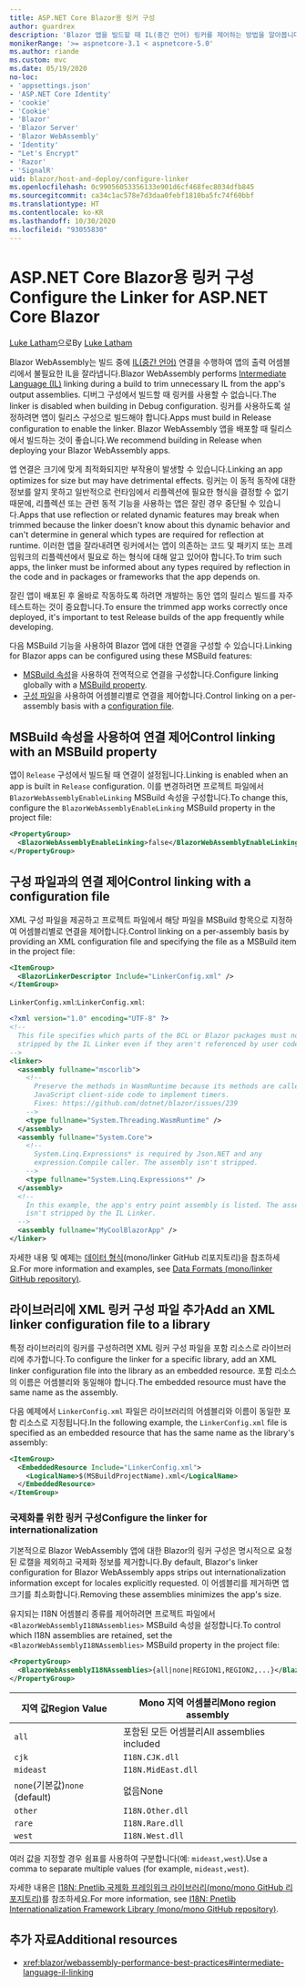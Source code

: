 ```yaml
---
title: ASP.NET Core Blazor용 링커 구성
author: guardrex
description: 'Blazor 앱을 빌드할 때 IL(중간 언어) 링커를 제어하는 방법을 알아봅니다.'
monikerRange: '>= aspnetcore-3.1 < aspnetcore-5.0'
ms.author: riande
ms.custom: mvc
ms.date: 05/19/2020
no-loc:
- 'appsettings.json'
- 'ASP.NET Core Identity'
- 'cookie'
- 'Cookie'
- 'Blazor'
- 'Blazor Server'
- 'Blazor WebAssembly'
- 'Identity'
- "Let's Encrypt"
- 'Razor'
- 'SignalR'
uid: blazor/host-and-deploy/configure-linker
ms.openlocfilehash: 0c99056053356133e901d6cf468fec8034dfb845
ms.sourcegitcommit: ca34c1ac578e7d3daa0febf1810ba5fc74f60bbf
ms.translationtype: HT
ms.contentlocale: ko-KR
ms.lasthandoff: 10/30/2020
ms.locfileid: "93055830"
---
```

# <a name="configure-the-linker-for-aspnet-core-no-locblazor"></a><span data-ttu-id="d1fa8-103">ASP.NET Core Blazor용 링커 구성</span><span class="sxs-lookup"><span data-stu-id="d1fa8-103">Configure the Linker for ASP.NET Core Blazor</span></span>

<span data-ttu-id="d1fa8-104">[Luke Latham](https://github.com/guardrex)으로</span><span class="sxs-lookup"><span data-stu-id="d1fa8-104">By [Luke Latham](https://github.com/guardrex)</span></span>

<span data-ttu-id="d1fa8-105">Blazor WebAssembly는 빌드 중에 [IL(중간 언어)](/dotnet/standard/managed-code#intermediate-language--execution) 연결을 수행하여 앱의 출력 어셈블리에서 불필요한 IL을 잘라냅니다.</span><span class="sxs-lookup"><span data-stu-id="d1fa8-105">Blazor WebAssembly performs [Intermediate Language (IL)](/dotnet/standard/managed-code#intermediate-language--execution) linking during a build to trim unnecessary IL from the app's output assemblies.</span></span> <span data-ttu-id="d1fa8-106">디버그 구성에서 빌드할 때 링커를 사용할 수 없습니다.</span><span class="sxs-lookup"><span data-stu-id="d1fa8-106">The linker is disabled when building in Debug configuration.</span></span> <span data-ttu-id="d1fa8-107">링커를 사용하도록 설정하려면 앱이 릴리스 구성으로 빌드해야 합니다.</span><span class="sxs-lookup"><span data-stu-id="d1fa8-107">Apps must build in Release configuration to enable the linker.</span></span> <span data-ttu-id="d1fa8-108">Blazor WebAssembly 앱을 배포할 때 릴리스에서 빌드하는 것이 좋습니다.</span><span class="sxs-lookup"><span data-stu-id="d1fa8-108">We recommend building in Release when deploying your Blazor WebAssembly apps.</span></span> 

<span data-ttu-id="d1fa8-109">앱 연결은 크기에 맞게 최적화되지만 부작용이 발생할 수 있습니다.</span><span class="sxs-lookup"><span data-stu-id="d1fa8-109">Linking an app optimizes for size but may have detrimental effects.</span></span> <span data-ttu-id="d1fa8-110">링커는 이 동적 동작에 대한 정보를 알지 못하고 일반적으로 런타임에서 리플렉션에 필요한 형식을 결정할 수 없기 때문에, 리플렉션 또는 관련 동적 기능을 사용하는 앱은 잘린 경우 중단될 수 있습니다.</span><span class="sxs-lookup"><span data-stu-id="d1fa8-110">Apps that use reflection or related dynamic features may break when trimmed because the linker doesn't know about this dynamic behavior and can't determine in general which types are required for reflection at runtime.</span></span> <span data-ttu-id="d1fa8-111">이러한 앱을 잘라내려면 링커에서는 앱이 의존하는 코드 및 패키지 또는 프레임워크의 리플렉션에서 필요로 하는 형식에 대해 알고 있어야 합니다.</span><span class="sxs-lookup"><span data-stu-id="d1fa8-111">To trim such apps, the linker must be informed about any types required by reflection in the code and in packages or frameworks that the app depends on.</span></span>

<span data-ttu-id="d1fa8-112">잘린 앱이 배포된 후 올바로 작동하도록 하려면 개발하는 동안 앱의 릴리스 빌드를 자주 테스트하는 것이 중요합니다.</span><span class="sxs-lookup"><span data-stu-id="d1fa8-112">To ensure the trimmed app works correctly once deployed, it's important to test Release builds of the app frequently while developing.</span></span>

<span data-ttu-id="d1fa8-113">다음 MSBuild 기능을 사용하여 Blazor 앱에 대한 연결을 구성할 수 있습니다.</span><span class="sxs-lookup"><span data-stu-id="d1fa8-113">Linking for Blazor apps can be configured using these MSBuild features:</span></span>

* <span data-ttu-id="d1fa8-114">[MSBuild 속성](#control-linking-with-an-msbuild-property)을 사용하여 전역적으로 연결을 구성합니다.</span><span class="sxs-lookup"><span data-stu-id="d1fa8-114">Configure linking globally with a [MSBuild property](#control-linking-with-an-msbuild-property).</span></span>
* <span data-ttu-id="d1fa8-115">[구성 파일](#control-linking-with-a-configuration-file)을 사용하여 어셈블리별로 연결을 제어합니다.</span><span class="sxs-lookup"><span data-stu-id="d1fa8-115">Control linking on a per-assembly basis with a [configuration file](#control-linking-with-a-configuration-file).</span></span>

## <a name="control-linking-with-an-msbuild-property"></a><span data-ttu-id="d1fa8-116">MSBuild 속성을 사용하여 연결 제어</span><span class="sxs-lookup"><span data-stu-id="d1fa8-116">Control linking with an MSBuild property</span></span>

<span data-ttu-id="d1fa8-117">앱이 `Release` 구성에서 빌드될 때 연결이 설정됩니다.</span><span class="sxs-lookup"><span data-stu-id="d1fa8-117">Linking is enabled when an app is built in `Release` configuration.</span></span> <span data-ttu-id="d1fa8-118">이를 변경하려면 프로젝트 파일에서 `BlazorWebAssemblyEnableLinking` MSBuild 속성을 구성합니다.</span><span class="sxs-lookup"><span data-stu-id="d1fa8-118">To change this, configure the `BlazorWebAssemblyEnableLinking` MSBuild property in the project file:</span></span>

```xml
<PropertyGroup>
  <BlazorWebAssemblyEnableLinking>false</BlazorWebAssemblyEnableLinking>
</PropertyGroup>
```

## <a name="control-linking-with-a-configuration-file"></a><span data-ttu-id="d1fa8-119">구성 파일과의 연결 제어</span><span class="sxs-lookup"><span data-stu-id="d1fa8-119">Control linking with a configuration file</span></span>

<span data-ttu-id="d1fa8-120">XML 구성 파일을 제공하고 프로젝트 파일에서 해당 파일을 MSBuild 항목으로 지정하여 어셈블리별로 연결을 제어합니다.</span><span class="sxs-lookup"><span data-stu-id="d1fa8-120">Control linking on a per-assembly basis by providing an XML configuration file and specifying the file as a MSBuild item in the project file:</span></span>

```xml
<ItemGroup>
  <BlazorLinkerDescriptor Include="LinkerConfig.xml" />
</ItemGroup>
```

<span data-ttu-id="d1fa8-121">`LinkerConfig.xml`:</span><span class="sxs-lookup"><span data-stu-id="d1fa8-121">`LinkerConfig.xml`:</span></span>

```xml
<?xml version="1.0" encoding="UTF-8" ?>
<!--
  This file specifies which parts of the BCL or Blazor packages must not be
  stripped by the IL Linker even if they aren't referenced by user code.
-->
<linker>
  <assembly fullname="mscorlib">
    <!--
      Preserve the methods in WasmRuntime because its methods are called by 
      JavaScript client-side code to implement timers.
      Fixes: https://github.com/dotnet/blazor/issues/239
    -->
    <type fullname="System.Threading.WasmRuntime" />
  </assembly>
  <assembly fullname="System.Core">
    <!--
      System.Linq.Expressions* is required by Json.NET and any 
      expression.Compile caller. The assembly isn't stripped.
    -->
    <type fullname="System.Linq.Expressions*" />
  </assembly>
  <!--
    In this example, the app's entry point assembly is listed. The assembly
    isn't stripped by the IL Linker.
  -->
  <assembly fullname="MyCoolBlazorApp" />
</linker>
```

<span data-ttu-id="d1fa8-122">자세한 내용 및 예제는 [데이터 형식](https://github.com/mono/linker/blob/master/docs/data-formats.md)(mono/linker GitHub 리포지토리)을 참조하세요.</span><span class="sxs-lookup"><span data-stu-id="d1fa8-122">For more information and examples, see [Data Formats (mono/linker GitHub repository)](https://github.com/mono/linker/blob/master/docs/data-formats.md).</span></span>

## <a name="add-an-xml-linker-configuration-file-to-a-library"></a><span data-ttu-id="d1fa8-123">라이브러리에 XML 링커 구성 파일 추가</span><span class="sxs-lookup"><span data-stu-id="d1fa8-123">Add an XML linker configuration file to a library</span></span>

<span data-ttu-id="d1fa8-124">특정 라이브러리의 링커를 구성하려면 XML 링커 구성 파일을 포함 리소스로 라이브러리에 추가합니다.</span><span class="sxs-lookup"><span data-stu-id="d1fa8-124">To configure the linker for a specific library, add an XML linker configuration file into the library as an embedded resource.</span></span> <span data-ttu-id="d1fa8-125">포함 리소스의 이름은 어셈블리와 동일해야 합니다.</span><span class="sxs-lookup"><span data-stu-id="d1fa8-125">The embedded resource must have the same name as the assembly.</span></span>

<span data-ttu-id="d1fa8-126">다음 예제에서 `LinkerConfig.xml` 파일은 라이브러리의 어셈블리와 이름이 동일한 포함 리소스로 지정됩니다.</span><span class="sxs-lookup"><span data-stu-id="d1fa8-126">In the following example, the `LinkerConfig.xml` file is specified as an embedded resource that has the same name as the library's assembly:</span></span>

```xml
<ItemGroup>
  <EmbeddedResource Include="LinkerConfig.xml">
    <LogicalName>$(MSBuildProjectName).xml</LogicalName>
  </EmbeddedResource>
</ItemGroup>
```

### <a name="configure-the-linker-for-internationalization"></a><span data-ttu-id="d1fa8-127">국제화를 위한 링커 구성</span><span class="sxs-lookup"><span data-stu-id="d1fa8-127">Configure the linker for internationalization</span></span>

<span data-ttu-id="d1fa8-128">기본적으로 Blazor WebAssembly 앱에 대한 Blazor의 링커 구성은 명시적으로 요청된 로캘을 제외하고 국제화 정보를 제거합니다.</span><span class="sxs-lookup"><span data-stu-id="d1fa8-128">By default, Blazor's linker configuration for Blazor WebAssembly apps strips out internationalization information except for locales explicitly requested.</span></span> <span data-ttu-id="d1fa8-129">이 어셈블리를 제거하면 앱 크기를 최소화합니다.</span><span class="sxs-lookup"><span data-stu-id="d1fa8-129">Removing these assemblies minimizes the app's size.</span></span>

<span data-ttu-id="d1fa8-130">유지되는 I18N 어셈블리 종류를 제어하려면 프로젝트 파일에서 `<BlazorWebAssemblyI18NAssemblies>` MSBuild 속성을 설정합니다.</span><span class="sxs-lookup"><span data-stu-id="d1fa8-130">To control which I18N assemblies are retained, set the `<BlazorWebAssemblyI18NAssemblies>` MSBuild property in the project file:</span></span>

```xml
<PropertyGroup>
  <BlazorWebAssemblyI18NAssemblies>{all|none|REGION1,REGION2,...}</BlazorWebAssemblyI18NAssemblies>
</PropertyGroup>
```

| <span data-ttu-id="d1fa8-131">지역 값</span><span class="sxs-lookup"><span data-stu-id="d1fa8-131">Region Value</span></span>     | <span data-ttu-id="d1fa8-132">Mono 지역 어셈블리</span><span class="sxs-lookup"><span data-stu-id="d1fa8-132">Mono region assembly</span></span>    |
| ---------------- | ----------------------- |
| `all`            | <span data-ttu-id="d1fa8-133">포함된 모든 어셈블리</span><span class="sxs-lookup"><span data-stu-id="d1fa8-133">All assemblies included</span></span> |
| `cjk`            | `I18N.CJK.dll`          |
| `mideast`        | `I18N.MidEast.dll`      |
| <span data-ttu-id="d1fa8-134">`none`(기본값)</span><span class="sxs-lookup"><span data-stu-id="d1fa8-134">`none` (default)</span></span> | <span data-ttu-id="d1fa8-135">없음</span><span class="sxs-lookup"><span data-stu-id="d1fa8-135">None</span></span>                    |
| `other`          | `I18N.Other.dll`        |
| `rare`           | `I18N.Rare.dll`         |
| `west`           | `I18N.West.dll`         |

<span data-ttu-id="d1fa8-136">여러 값을 지정할 경우 쉼표를 사용하여 구분합니다(예: `mideast,west`).</span><span class="sxs-lookup"><span data-stu-id="d1fa8-136">Use a comma to separate multiple values (for example, `mideast,west`).</span></span>

<span data-ttu-id="d1fa8-137">자세한 내용은 [I18N: Pnetlib 국제화 프레임워크 라이브러리(mono/mono GitHub 리포지토리)](https://github.com/mono/mono/tree/master/mcs/class/I18N)를 참조하세요.</span><span class="sxs-lookup"><span data-stu-id="d1fa8-137">For more information, see [I18N: Pnetlib Internationalization Framework Library (mono/mono GitHub repository)](https://github.com/mono/mono/tree/master/mcs/class/I18N).</span></span>

## <a name="additional-resources"></a><span data-ttu-id="d1fa8-138">추가 자료</span><span class="sxs-lookup"><span data-stu-id="d1fa8-138">Additional resources</span></span>

* <xref:blazor/webassembly-performance-best-practices#intermediate-language-il-linking>
